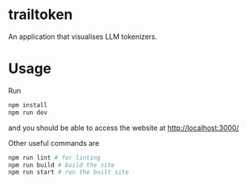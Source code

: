 # trailtoken

An application that visualises LLM tokenizers.


# Usage

Run
```bash
npm install
npm run dev
```

and you should be able to access the website at [http://localhost:3000/](http://localhost:3000/)

Other useful commands are
```bash
npm run lint # for linting
npm run build # build the site
npm run start # run the built site
```